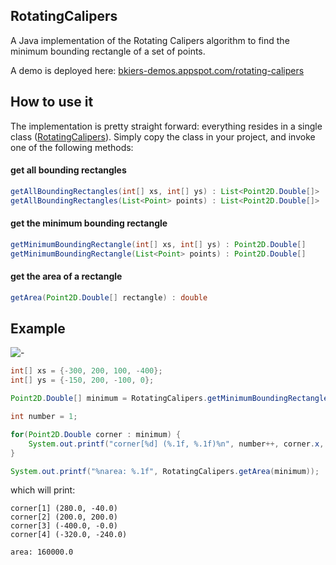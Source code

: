 ## RotatingCalipers

A Java implementation of the Rotating Calipers algorithm to find the minimum
bounding rectangle of a set of points.

A demo is deployed here: [bkiers-demos.appspot.com/rotating-calipers](http://bkiers-demos.appspot.com/rotating-calipers)

## How to use it

The implementation is pretty straight forward: everything resides in a single class
([RotatingCalipers](https://github.com/bkiers/RotatingCalipers/blob/master/src/main/cg/RotatingCalipers.java)).
Simply copy the class in your project, and invoke one of the following methods:

#### get all bounding rectangles

```java
getAllBoundingRectangles(int[] xs, int[] ys) : List<Point2D.Double[]>
getAllBoundingRectangles(List<Point> points) : List<Point2D.Double[]>
```

#### get the minimum bounding rectangle

```java
getMinimumBoundingRectangle(int[] xs, int[] ys) : Point2D.Double[]
getMinimumBoundingRectangle(List<Point> points) : Point2D.Double[]
```

#### get the area of a rectangle

```java
getArea(Point2D.Double[] rectangle) : double
```

## Example

![-][1]

```java
int[] xs = {-300, 200, 100, -400};
int[] ys = {-150, 200, -100, 0};

Point2D.Double[] minimum = RotatingCalipers.getMinimumBoundingRectangle(xs, ys);

int number = 1;

for(Point2D.Double corner : minimum) {
    System.out.printf("corner[%d] (%.1f, %.1f)%n", number++, corner.x, corner.y);
}

System.out.printf("%narea: %.1f", RotatingCalipers.getArea(minimum));
```

which will print:

```
corner[1] (280.0, -40.0)
corner[2] (200.0, 200.0)
corner[3] (-400.0, -0.0)
corner[4] (-320.0, -240.0)

area: 160000.0
```

 [1]: https://raw.github.com/bkiers/RotatingCalipers/master/img/rectangle.png
